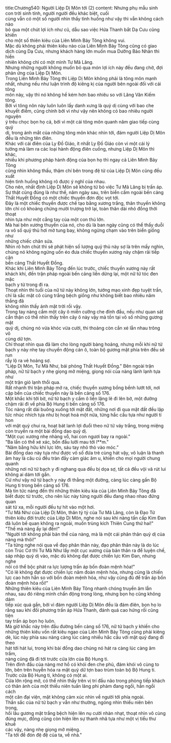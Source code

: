 title:Chương540: Người Liệp Dị Môn tới (2)
content:
Nhưng phụ mẫu sinh con trời sinh tính, người người đều khác biệt, cuối<br>cùng vẫn có một số người nhìn thấy tình huống như vậy thì vẫn không cách nào<br>bỏ qua một chút lợi ích như cũ, dẫu sao việc Hứa Thanh bắt Dạ Cưu cũng khiến<br>cho một số thiên kiêu của Liên Minh Bảy Tông không vui.<br>Mặc dù không phải thiên kiêu nào của Liên Minh Bảy Tông cũng có giao<br>dịch cùng Dạ Cưu, nhưng khách hàng lớn muốn mua Dưỡng Bảo Nhân thì hiển<br>nhiên không chỉ có một mình Tư Mã Lăng.<br>Nhưng những người không muốn bỏ qua món lợi ích này đều đang chờ, đợi<br>phản ứng của Liệp Dị Môn.<br>Trong Liên Minh Bảy Tông thì Liệp Dị Môn không phải là tông môn mạnh<br>nhất, nhưng nếu như luận trình độ kiêng kị của người bên ngoài đối với cái tông<br>môn này, vậy thì nó không hề kém hơn bao nhiêu so với Lăng Vân Kiếm tông.<br>Bởi vì tông nôn này luôn luôn lấy danh xưng là quỷ dị cùng với bao che<br>khuyết điểm, cũng chính bởi vì như vậy nên không có bao nhiêu người nguyện<br>ý trêu chọc bọn họ cả, bởi vì một cái tông môn quanh năm giao tiếp cùng quỷ<br>dị, trong ánh mắt của những tông môn khác nhìn tới, đám người Liệp Dị Môn<br>đều là những tên điên.<br>Khác với cái điên của Ly Đồ Giáo, ít nhất Ly Đồ Giáo còn vì một cái lý<br>tưởng mà làm ra các loại hành động điên cuồng, nhưng Liệp Dị Môn thì khác,<br>nhiều khi phương pháp hành động của bọn họ thì ngay cả Liên Minh Bảy Tông<br>cũng nhìn không thấu, thậm chí bên trong đệ tử của Liệp Dị Môn cũng đều xuất<br>hiện tình huống không rõ được ý nghĩ của nhau.<br>Cho nên, nhất định Liệp Dị Môn sẽ không từ bỏ việc Tư Mã Lăng bị trấn áp.<br>Sự thật cũng đúng là như thế, năm ngày sau, trên biển cấm ngoài bến cảng<br>Thất Huyết Đồng có một chiếc thuyền đơn độc vọt tới.<br>Đây là một chiếc thuyền được chế tạo bằng xương trắng, thân thuyền không<br>lớn chỉ có khoảng chừng mười trượng trở lại, toàn thân dài nhỏ đồng thời thoạt<br>nhìn tựa như một cẳng tay của một con thú lớn.<br>Mà hai bên xương thuyền của nó, cho dù là ban ngày cũng có thể thấy duỗi<br>ra vô số quỷ thủ hơi mờ tung bay, không ngừng chạm vào trên biển giống như<br>những chiếc chân sứa.<br>Nhìn rõ hơn chút thì sẽ phát hiện số lượng quỷ thủ này sợ là trên mấy nghìn,<br>chúng nó không ngừng uốn éo đưa chiếc thuyền xương này chậm rãi tiếp cận<br>bến cảng Thất Huyết Đồng.<br>Khác khi Liên Minh Bảy Tông đến lúc trước, chiếc thuyền xương này rất<br>khách khí, đến trận pháp ngoài bến cảng liền dừng lại, một nữ tử tóc đen mặc<br>bạch y từ trong đi ra.<br>Thoạt nhìn thì tuổi của nữ tử này không lớn, tướng mạo xinh đẹp tuyệt trần,<br>chỉ là sắc mặt cô cùng trắng bệch giống như không biết bao nhiêu năm thắng đã<br>không nhìn thấy ánh mặt trời rồi vậy.<br>Trong tay nàng cầm một cây ô miễn cưỡng che đỉnh đầu, nếu như quan sát<br>cẩn thận có thể nhìn thấy trên cây ô này vậy mà tồn tại vô số những gương mặt<br>quỷ dị, chúng nó vừa khóc vừa cười, thi thoảng còn cắn xé lẫn nhau trông vô<br>cùng dữ tợn.<br>Chỉ thoạt nhìn qua đã làm cho lòng người bàng hoảng, nhưng mỗi khi nữ tử<br>bạch y này nhẹ tay chuyển động cán ô, toàn bộ gương mặt phía trên đều sẽ run<br>rẩy lộ ra vẻ hoảng sợ.<br>"Liệp Dị Môn, Tư Mã Như, bái phỏng Thất Huyết Đồng." Bên ngoài trận<br>pháp, nữ tử bạch y nhẹ giọng mở miệng, giọng nói của nàng lành lạnh tựa như<br>một trận gió lạnh thổi qua.<br>Rất nhanh thì trận pháp mở ra, chiếc thuyền xương bồng bềnh lướt tới, nơi<br>cập bến của chiếc thuyền này là bến cảng số 176.<br>Một khắc khi tới bờ, nữ tử bạch y cầm ô liền lặng lẽ đi lên bờ, một đường<br>chậm rãi đi về phía Bộ Hung ti bến cảng số 176.<br>Tóc nàng rất dài buông xuống tới mặt đất, những nơi đi qua mặt đất đều lập<br>tức nhúc nhích tựa như bị hoạt hoá một nửa, từng hắc cầu tựa như người tí hon<br>với mặt quỷ chui ra, hoạt bát lanh lợi đuổi theo nữ tử váy trắng, trong miệng<br>còn truyền ra một bài đồng dao quỷ dị.<br>"Một cục xương nhẹ nhàng vỗ, hai con ngươi bay ra ngoài."<br>"Ba lần có thể xé xác, bốn đầu lưỡi mau tới l**m."<br>"Năm bằng hữu khí lực lớn, sáu tay nhỏ thò vào móc.”<br>Bài đồng dao này tựa như được vô số đứa trẻ cùng hát vậy, vô luận là thanh<br>âm hay là câu cú đều tràn đầy cảm giác âm u, khiến cho mọi người chung quanh<br>những nơi nữ tử bạch y đi nghang qua đều bị dọa sợ, tất cả đều vội vã rút lui<br>không ai dám tới gần.<br>Cứ như vậy nữ tử bạch y này đi thẳng một đường, càng lúc càng gần Bộ<br>Hung ti trong bến cảng số 176.<br>Mà tin tức nàng đến thì những thiên kiêu kia của Liên Minh Bảy Tông đã<br>biết được từ trước, cho nên lúc này từng người đều đang nhao nhao đứng quan<br>sát từ xa, mỗi người đều tự hít vào một hơi.<br>"Tư Mã Như của Liệp Dị Môn, thân tỷ tỷ của Tư Mã Lăng, còn là Đạo Tử<br>thiên kiêu đời trước của Liệp Dị Môn, nghe nói sau khi nàng tấn cấp Kim Đan<br>đã luôn bế quan không ra ngoài, muốn trùng kích Thiên Cung thứ hai!"<br>"Thế mà nàng ấy lại đến!"<br>"Người tới không phải bản thể của nàng, mà là một cái phân thân quỷ dị của<br>nàng mà thôi!"<br>"Ta từng nghe nói qua về đạo phân thân này, đạo phân thân này là do lúc<br>còn Trúc Cơ thì Tư Mã Như lấy một cục xương của bản thân ra để luyện chế,<br>sáp nhập quỷ dị vào, mặc dù không đạt được chiến lực Kim Đan, nhưng nghe<br>nói có thể bộc phát ra lực lượng trấn áp bốn đoàn mệnh hỏa!"<br>"Có lẽ không đạt được chiến lực năm đoàn mệnh hỏa, nhưng cũng là chiến<br>lực cao hơn hẳn so với bốn đoàn mệnh hỏa, như vậy cũng đủ để trấn áp bốn<br>đoàn mệnh hỏa rồi!"<br>Những thiên kiêu của Liên Minh Bảy Tông nhanh chóng truyền âm lẫn<br>nhau, sau đó riêng mình chấn động trong lòng, nhưng bọn họ cũng không dám<br>tiếp xúc quá gần, bởi vì đám người Liệp Dị Môn đều là đám điên, bọn họ lo<br>rằng sau khi đối phương trấn áp Hứa Thanh, đánh quá cao hứng rồi cũng tiện<br>tay trấn áp bọn họ luôn.<br>Mà giờ khắc này trên đầu đường bến cảng số 176, nữ tử bạch y khiến cho<br>những thiên kiêu vốn rất kiêu ngạo của Liên Minh Bảy Tông cũng phải kiêng<br>dè, lúc này phía sau nàng càng lúc càng nhiều hắc cầu với mặt quỷ đang đi theo<br>hát tới hát lui, trong khi bài đồng dao chúng nó hát ra càng lúc càng âm trầm,<br>nàng cũng đã đi tới trước cửa lớn của Bộ Hung ti.<br>Trên đỉnh đầu của nàng mơ hồ có khói đen che phủ, đám khói vô cùng to<br>lớn, bên trên huyễn hóa ra mặt quỷ dữ tợn bao trùm toàn bộ Bộ Hung ti.<br>Trước cửa Bộ Hung ti, không có một ai.<br>Cửa lớn rộng mở, có thể nhìn thấy trên vị trí đầu não trong phòng tiếp khách<br>có thân ảnh của một thiếu niên tuấn lãng phi phàm đang ngồi, hắn ngồi cách<br>một căn đại viện, mặt không cảm xúc nhìn về người tới phía ngoài.<br>Thần sắc của nữ tử bạch y vẫn như thường, ngóng nhìn thiếu niên bên trong,<br>hồi lâu gương mặt trắng bệch hiện lên nụ cười nhàn nhạt, thoạt nhìn vô cùng<br>đúng mực, đồng cũng còn hiện lên sự thanh nhã tựa như một vị tiểu thư khuê<br>các vậy, nàng nhẹ giọng mở miệng.<br>"Ta tới để đón đệ đệ của ta, về nhà."